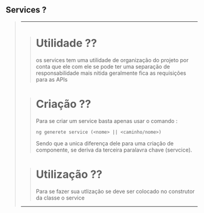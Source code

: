 ## Services ?
>---
>># Utilidade ??
>>os services tem uma utilidade de organização do projeto por conta que ele com ele se pode ter uma separação de responsabilidade mais nitida 
>>geralmente fica as requisições para as APIs <br>
>
>># Criação ??
>>Para se criar um service basta apenas usar o comando :<br>
>>~~~
>>ng generete service (<nome> || <caminho/nome>)
>>~~~
>>Sendo que a unica diferença dele para uma criação de componente, se deriva da terceira paralavra chave (servcice).
>
>># Utilização ??
>>Para se fazer sua utlização se deve ser colocado no construtor da classe o service 
>>
>---